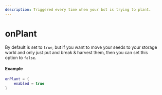 ```yaml
---
description: Triggered every time when your bot is trying to plant.
---
```


# onPlant

By default is set to `true`, but if you want to move your seeds to your storage world and only just put and break & harvest them, then you can set this option to `false`.

#### Example

```lua
onPlant = {
    enabled = true
}
```

